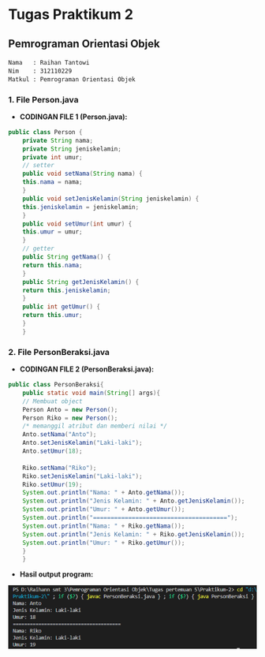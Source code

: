 # Tugas Praktikum 2
## Pemrograman Orientasi Objek

```sh
Nama   : Raihan Tantowi
Nim    : 312110229
Matkul : Pemrograman Orientasi Objek
```

### 1. File Person.java
* **CODINGAN FILE 1 (Person.java):**
```java
public class Person {
    private String nama;
    private String jeniskelamin;
    private int umur;
    // setter
    public void setNama(String nama) {
    this.nama = nama;
    }
    public void setJenisKelamin(String jeniskelamin) {
    this.jeniskelamin = jeniskelamin;
    }
    public void setUmur(int umur) {
    this.umur = umur;
    }
    // getter
    public String getNama() {
    return this.nama;
    }
    public String getJenisKelamin() {
    return this.jeniskelamin;
    }
    public int getUmur() {
    return this.umur;
    }
    }
```


### 2. File PersonBeraksi.java
* **CODINGAN FILE 2 (PersonBeraksi.java):**
```java
public class PersonBeraksi{
    public static void main(String[] args){
    // Membuat object
    Person Anto = new Person();
    Person Riko = new Person();
    /* memanggil atribut dan memberi nilai */
    Anto.setNama("Anto");
    Anto.setJenisKelamin("Laki-laki");
    Anto.setUmur(18);

    Riko.setNama("Riko");
    Riko.setJenisKelamin("Laki-laki");
    Riko.setUmur(19);
    System.out.println("Nama: " + Anto.getNama());
    System.out.println("Jenis Kelamin: " + Anto.getJenisKelamin());
    System.out.println("Umur: " + Anto.getUmur());
    System.out.println("======================================");
    System.out.println("Nama: " + Riko.getNama());
    System.out.println("Jenis Kelamin: " + Riko.getJenisKelamin());
    System.out.println("Umur: " + Riko.getUmur());
    }
    }
```

* **Hasil output program:**

![Gambar 1](Screenshoot/ss1.png)
